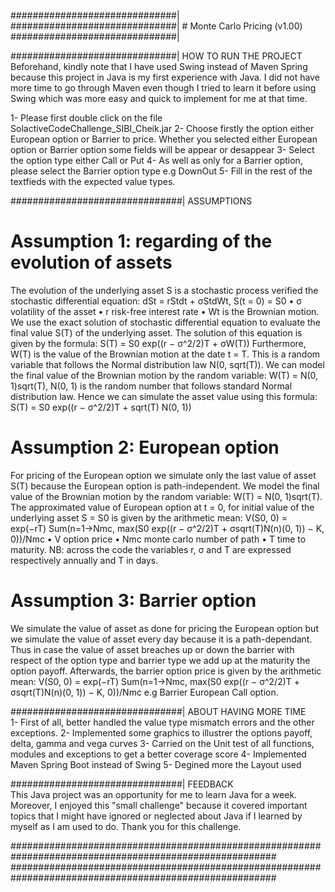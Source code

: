 
##############################|                             
##############################| # Monte Carlo Pricing (v1.00)  
##############################|                             

##############################|  HOW TO RUN THE PROJECT  
Beforehand, kindly note that I have used Swing instead of Maven Spring because this project in Java is my first experience with Java. I did not have more time to go 
through Maven even though I tried to learn it before using Swing which was more easy and quick to implement for me at that time.

1- Please first double click on the file SolactiveCodeChallenge_SIBI_Cheik.jar
2- Choose firstly the option either European option or Barrier to price. Whether you selected either European option or Barrier option some fields will be appear or 
desappear
3- Select the option type either Call or Put
4- As well as only for a Barrier option, please select the Barrier option type e.g DownOut
5- Fill in the rest of the textfieds with the expected value types.

###############################|        ASSUMPTIONS       
# Assumption 1: regarding of the evolution of assets
The evolution of the underlying asset S is a stochastic process verified the stochastic differential equation: dSt = rStdt + σStdWt, S(t = 0) = S0
• σ volatility of the asset
• r risk-free interest rate
• Wt is the Brownian motion.
We use the exact solution of stochastic differential equation to evaluate the final value S(T) of the underlying asset. The solution of this equation is given by the 
formula: S(T) = S0 exp((r − σ^2/2)T + σW(T))
Furthermore, W(T) is the value of the Brownian motion at the date t = T. This is a random variable that follows the Normal distribution law N(0, sqrt(T)). We can model 
the final value of the Brownian motion by the random variable: W(T) = N(0, 1)sqrt(T), N(0, 1) is the random number that follows standard Normal distribution law. 
Hence we can simulate the asset value using this formula: S(T) = S0 exp((r − σ^2/2)T + sqrt(T) N(0, 1))

# Assumption 2: European option
For pricing of the European option we simulate only the last value of asset S(T) because the European option is path-independent. We model the final value of the 
Brownian motion by the random variable: W(T) = N(0, 1)sqrt(T). The approximated value of European option at t = 0, for initial value of the underlying asset S = S0 
is given by the arithmetic mean: V(S0, 0) = exp(−rT) Sum(n=1->Nmc, max(S0 exp((r − σ^2/2)T + σsqrt(T)N(n)(0, 1)) − K, 0))/Nmc
• V option price
• Nmc monte carlo number of path
• T time to maturity.
NB: across the code the variables r, σ and T are expressed respectively annually and T in days.

# Assumption 3: Barrier option
We simulate the value of asset as done for pricing the European option but we simulate the value of asset every day because it is a path-dependant. 
Thus in case the value of asset breaches up or down the barrier with respect of the option type and barrier type we add up at the maturity the option payoff. Afterwards, the barrier option price is given 
by the arithmetic mean: V(S0, 0) = exp(−rT) Sum(n=1->Nmc, max(S0 exp((r − σ^2/2)T + σsqrt(T)N(n)(0, 1)) − K, 0))/Nmc e.g Barrier European Call option.

###############################|  ABOUT HAVING MORE TIME  
1- First of all, better handled the value type mismatch errors and the other exceptions.
2- Implemented some graphics to illustrer the options payoff, delta, gamma and vega curves
3- Carried on the Unit test of all functions, modules and exceptions to get a better coverage score
4- Implemented Maven Spring Boot instead of Swing
5- Degined more the Layout used

###############################|         FEEDBACK       
This Java project was an opportunity for me to learn Java for a week. Moreover, I enjoyed this "small challenge" because it covered important topics that I might have 
ignored or neglected about Java if I learned by myself as I am used to do.
Thank you for this challenge.

########################################################################################################
########################################################################################################

